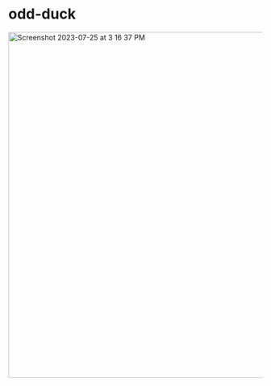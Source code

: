 # odd-duck


<img width="685" alt="Screenshot 2023-07-25 at 3 16 37 PM" src="https://github.com/SamaadTurner/odd-duck/assets/86858940/f4c2edaf-13f6-467c-93a7-3420ab188110">
